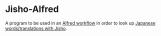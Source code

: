 # Jisho-Alfred

A program to be used in an [Alfred workflow](https://www.alfredapp.com/) in order to look up [Japanese words/translations with Jisho](http://jisho.org/).
